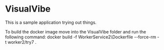 # VisualVibe
This is a sample application trying out things.

To build the docker image move into the VisualVibe folder and run the following command:
docker build -f WorkerService2\Dockerfile --force-rm -t worker2/try7 .
